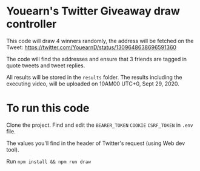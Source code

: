 # Youearn's Twitter Giveaway draw controller
This code will draw 4 winners randomly, the address will be fetched on the Tweet: https://twitter.com/YouearnD/status/1309648638696591360

The code will find the addresses and ensure that 3 friends are tagged in quote tweets and tweet replies.

All results will be stored in the `results` folder. The results including the executing video, will be uploaded on 10AM00 UTC+0, Sept 29, 2020.

# To run this code

Clone the project. Find and edit the `BEARER_TOKEN` `COOKIE` `CSRF_TOKEN` in `.env` file.

The values you'll find in the header of Twitter's request (using Web dev tool).

Run `npm install && npm run draw`
